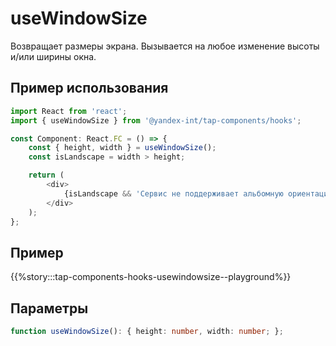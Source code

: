 # useWindowSize

Возвращает размеры экрана. Вызывается на любое изменение высоты и/или ширины окна.

## Пример использования

```typescript jsx
import React from 'react';
import { useWindowSize } from '@yandex-int/tap-components/hooks';

const Component: React.FC = () => {
    const { height, width } = useWindowSize();
    const isLandscape = width > height;

    return (
        <div>
            {isLandscape && 'Сервис не поддерживает альбомную ориентацию'}
        </div>
    );
};
```

## Пример

{{%story:::tap-components-hooks-usewindowsize--playground%}}

## Параметры

```typescript jsx
function useWindowSize(): { height: number, width: number; };
```
